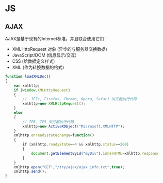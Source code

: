 # JS

## AJAX

AJAX是基于现有的Internet标准，并且联合使用它们：

- XMLHttpRequest 对象 (异步的与服务器交换数据)
- JavaScript/DOM (信息显示/交互)
- CSS (给数据定义样式)
- XML (作为转换数据的格式)

```js
function loadXMLDoc()
{
	var xmlhttp;
	if (window.XMLHttpRequest)
	{
		//  IE7+, Firefox, Chrome, Opera, Safari 浏览器执行代码
		xmlhttp=new XMLHttpRequest();
	}
	else
	{
		// IE6, IE5 浏览器执行代码
		xmlhttp=new ActiveXObject("Microsoft.XMLHTTP");
	}
	xmlhttp.onreadystatechange=function()
	{
		if (xmlhttp.readyState==4 && xmlhttp.status==200)
		{
			document.getElementById("myDiv").innerHTML=xmlhttp.responseText;
		}
	}
	xmlhttp.open("GET","/try/ajax/ajax_info.txt",true);
	xmlhttp.send();
}
```

